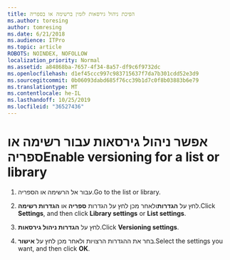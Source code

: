 ```yaml
---
title: הפיכת ניהול גירסאות לזמין ברשימה או בספריה
ms.author: toresing
author: tomresing
ms.date: 6/21/2018
ms.audience: ITPro
ms.topic: article
ROBOTS: NOINDEX, NOFOLLOW
localization_priority: Normal
ms.assetid: a84868ba-7657-4f34-8a57-df9c6f9732dc
ms.openlocfilehash: d1ef45ccc997c983715637f7da7b301cdd52e3d9
ms.sourcegitcommit: 0b06093dabd685f76cc39b1d7c0f8b03883b6e79
ms.translationtype: MT
ms.contentlocale: he-IL
ms.lasthandoff: 10/25/2019
ms.locfileid: "36527436"
---
```

# <a name="enable-versioning-for-a-list-or-library"></a><span data-ttu-id="c198e-102">אפשר ניהול גירסאות עבור רשימה או ספריה</span><span class="sxs-lookup"><span data-stu-id="c198e-102">Enable versioning for a list or library</span></span>

1. <span data-ttu-id="c198e-103">עבור אל הרשימה או הספריה.</span><span class="sxs-lookup"><span data-stu-id="c198e-103">Go to the list or library.</span></span>
    
2. <span data-ttu-id="c198e-104">לחץ על **הגדרות**ולאחר מכן לחץ על הגדרות **ספריה** או **הגדרות רשימה**.</span><span class="sxs-lookup"><span data-stu-id="c198e-104">Click **Settings**, and then click **Library settings** or **List settings**.</span></span>
    
3. <span data-ttu-id="c198e-105">לחץ על **הגדרות ניהול גירסאות**.</span><span class="sxs-lookup"><span data-stu-id="c198e-105">Click **Versioning settings**.</span></span>
    
4. <span data-ttu-id="c198e-106">בחר את ההגדרות הרצויות ולאחר מכן לחץ על **אישור**.</span><span class="sxs-lookup"><span data-stu-id="c198e-106">Select the settings you want, and then click **OK**.</span></span>
    

